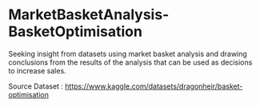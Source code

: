 # MarketBasketAnalysis-BasketOptimisation

Seeking insight from datasets using market basket analysis and drawing conclusions from the results of the analysis that can be used as decisions to increase sales.

Source Dataset : https://www.kaggle.com/datasets/dragonheir/basket-optimisation
